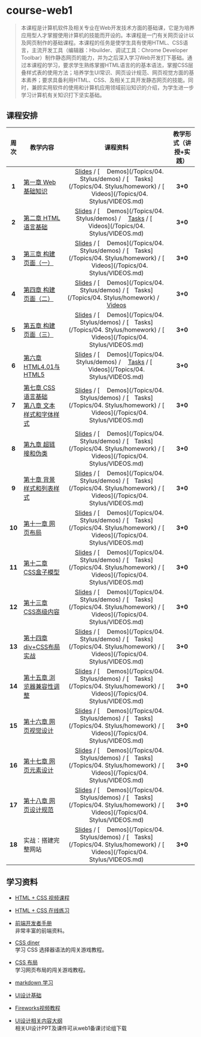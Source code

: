 ﻿# course-web1
> 本课程是计算机软件及相关专业在Web开发技术方面的基础课，它是为培养应用型人才掌握使用计算机的技能而开设的。本课程是一门有关网页设计以及网页制作的基础课程。本课程的任务是使学生具有使用HTML、CSS语言，主流开发工具（编辑器：Hbuilder、调试工具：Chrome Developer Toolbar）制作静态网页的能力，并为之后深入学习Web开发打下基础。通过本课程的学习，要求学生熟练掌握HTML语言的的基本语法，掌握CSS层叠样式表的使用方法；培养学生UI常识、网页设计规范、网页视觉方面的基本素养；要求具备利用HTML、CSS、及相关工具开发静态网页的技能。同时，兼顾实用软件的使用和计算机应用领域前沿知识的介绍，为学生进一步学习计算机有关知识打下坚实基础。

## 课程安排

| 周次  | 教学内容 | 课程资料 |  教学形式（讲授+实践）|
| :--: | ------ | :----------------:  | :--: |
| **1** | [第一章 Web基础知识](teachingProgram.md#第一章-web基础知识) | [<img src="https://raw.githubusercontent.com/edu2act/course-web1/master/images/presentation.png" height="15" />Slides](*) / [<img src="https://raw.githubusercontent.com/edu2act/course-web1/master/images/code.png" height="15"> Demos](/Topics/04. Stylus/demos) / [<img src="https://raw.githubusercontent.com/edu2act/course-web1/master/images/homework.png" height="15">Tasks](/Topics/04. Stylus/homework) / [<img src="https://raw.githubusercontent.com/edu2act/course-web1/master/images/video.png" height="13"> Videos](/Topics/04. Stylus/VIDEOS.md) | **3+0**|
| **2** | [第二章 HTML语言基础](teachingProgram.md#第二章-html语言基础) | [<img src="https://raw.githubusercontent.com/edu2act/course-web1/master/images/presentation.png" height="15" />Slides](*) / [<img src="https://raw.githubusercontent.com/edu2act/course-web1/master/images/code.png" height="15"> Demos](/Topics/04. Stylus/demos) / [<img src="https://raw.githubusercontent.com/edu2act/course-web1/master/images/homework.png" height="15">Tasks](/Ch02%20HTML%20basic/lab2) / [<img src="https://raw.githubusercontent.com/edu2act/course-web1/master/images/video.png" height="13"> Videos](/Topics/04. Stylus/VIDEOS.md) | **3+0**|
| **3** | [第三章 构建页面（一）](teachingProgram.md#第三章-构建页面一) | [<img src="https://raw.githubusercontent.com/edu2act/course-web1/master/images/presentation.png" height="15" />Slides](*) / [<img src="https://raw.githubusercontent.com/edu2act/course-web1/master/images/code.png" height="15"> Demos](/Topics/04. Stylus/demos) / [<img src="https://raw.githubusercontent.com/edu2act/course-web1/master/images/homework.png" height="15">Tasks](/Topics/04. Stylus/homework) / [<img src="https://raw.githubusercontent.com/edu2act/course-web1/master/images/video.png" height="13"> Videos](/Topics/04. Stylus/VIDEOS.md) | **3+0**|
| **4** | [第四章 构建页面（二）](teachingProgram.md#第四章-构建页面二) | [<img src="https://raw.githubusercontent.com/edu2act/course-web1/master/images/presentation.png" height="15" />Slides](*) / [<img src="https://raw.githubusercontent.com/edu2act/course-web1/master/images/code.png" height="15"> Demos](/Topics/04. Stylus/demos) / [<img src="https://raw.githubusercontent.com/edu2act/course-web1/master/images/homework.png" height="15">Tasks](/Topics/04. Stylus/homework) / [<img src="https://raw.githubusercontent.com/edu2act/course-web1/master/images/video.png" height="13"> Videos](/Ch04%20Build%20a%20page-2/VIDEOS.md) | **3+0**|
| **5** | [第五章 构建页面（三）](teachingProgram.md#第五章-构建页面三) | [<img src="https://raw.githubusercontent.com/edu2act/course-web1/master/images/presentation.png" height="15" />Slides](*) / [<img src="https://raw.githubusercontent.com/edu2act/course-web1/master/images/code.png" height="15"> Demos](/Topics/04. Stylus/demos) / [<img src="https://raw.githubusercontent.com/edu2act/course-web1/master/images/homework.png" height="15">Tasks](/Topics/04. Stylus/homework) / [<img src="https://raw.githubusercontent.com/edu2act/course-web1/master/images/video.png" height="13"> Videos](/Topics/04. Stylus/VIDEOS.md) | **3+0**|
| **6** | [第六章 HTML4.01与HTML5](teachingProgram.md#第六章-html401与html5) | [<img src="https://raw.githubusercontent.com/edu2act/course-web1/master/images/presentation.png" height="15" />Slides](*) / [<img src="https://raw.githubusercontent.com/edu2act/course-web1/master/images/code.png" height="15"> Demos](/Topics/04. Stylus/demos) / [<img src="https://raw.githubusercontent.com/edu2act/course-web1/master/images/homework.png" height="15">Tasks](/Ch06%20HTML4.01%26HTML5/lab6) / [<img src="https://raw.githubusercontent.com/edu2act/course-web1/master/images/video.png" height="13"> Videos](/Topics/04. Stylus/VIDEOS.md) | **3+0**|
| **7** | [第七章 CSS语言基础](teachingProgram.md#第七章-css语言基础)<br/>[第八章  文本样式和字体样式](teachingProgram.md#第八章--文本样式和字体样式) | [<img src="https://raw.githubusercontent.com/edu2act/course-web1/master/images/presentation.png" height="15" />Slides](*) / [<img src="https://raw.githubusercontent.com/edu2act/course-web1/master/images/code.png" height="15"> Demos](/Topics/04. Stylus/demos) / [<img src="https://raw.githubusercontent.com/edu2act/course-web1/master/images/homework.png" height="15">Tasks](/Topics/04. Stylus/homework) / [<img src="https://raw.githubusercontent.com/edu2act/course-web1/master/images/video.png" height="13"> Videos](/Topics/04. Stylus/VIDEOS.md) | **3+0**|
| **8** | [第九章 超链接和伪类](teachingProgram.md#第九章-超链接和伪类) | [<img src="https://raw.githubusercontent.com/edu2act/course-web1/master/images/presentation.png" height="15" />Slides](*) / [<img src="https://raw.githubusercontent.com/edu2act/course-web1/master/images/code.png" height="15"> Demos](/Topics/04. Stylus/demos) / [<img src="https://raw.githubusercontent.com/edu2act/course-web1/master/images/homework.png" height="15">Tasks](/Topics/04. Stylus/homework) / [<img src="https://raw.githubusercontent.com/edu2act/course-web1/master/images/video.png" height="13"> Videos](/Topics/04. Stylus/VIDEOS.md) | **3+0**|
| **9** | [第十章 背景样式和列表样式](teachingProgram.md#第十章-背景样式和列表样式) | [<img src="https://raw.githubusercontent.com/edu2act/course-web1/master/images/presentation.png" height="15" />Slides](*) / [<img src="https://raw.githubusercontent.com/edu2act/course-web1/master/images/code.png" height="15"> Demos](/Topics/04. Stylus/demos) / [<img src="https://raw.githubusercontent.com/edu2act/course-web1/master/images/homework.png" height="15">Tasks](/Topics/04. Stylus/homework) / [<img src="https://raw.githubusercontent.com/edu2act/course-web1/master/images/video.png" height="13"> Videos](/Topics/04. Stylus/VIDEOS.md) | **3+0**|
| **10** | [第十一章  网页布局](teachingProgram.md#第十一章--网页布局) | [<img src="https://raw.githubusercontent.com/edu2act/course-web1/master/images/presentation.png" height="15" />Slides](*) / [<img src="https://raw.githubusercontent.com/edu2act/course-web1/master/images/code.png" height="15"> Demos](/Topics/04. Stylus/demos) / [<img src="https://raw.githubusercontent.com/edu2act/course-web1/master/images/homework.png" height="15">Tasks](/Topics/04. Stylus/homework) / [<img src="https://raw.githubusercontent.com/edu2act/course-web1/master/images/video.png" height="13"> Videos](/Topics/04. Stylus/VIDEOS.md) | **3+0**|
| **11** | [第十二章  CSS盒子模型](teachingProgram.md#第十二章--css盒子模型) | [<img src="https://raw.githubusercontent.com/edu2act/course-web1/master/images/presentation.png" height="15" />Slides](*) / [<img src="https://raw.githubusercontent.com/edu2act/course-web1/master/images/code.png" height="15"> Demos](/Topics/04. Stylus/demos) / [<img src="https://raw.githubusercontent.com/edu2act/course-web1/master/images/homework.png" height="15">Tasks](/Topics/04. Stylus/homework) / [<img src="https://raw.githubusercontent.com/edu2act/course-web1/master/images/video.png" height="13"> Videos](/Topics/04. Stylus/VIDEOS.md) | **3+0**|
| **12** | [第十三章 CSS高级内容](teachingProgram.md#第十三章-css高级内容) | [<img src="https://raw.githubusercontent.com/edu2act/course-web1/master/images/presentation.png" height="15" />Slides](*) / [<img src="https://raw.githubusercontent.com/edu2act/course-web1/master/images/code.png" height="15"> Demos](/Topics/04. Stylus/demos) / [<img src="https://raw.githubusercontent.com/edu2act/course-web1/master/images/homework.png" height="15">Tasks](/Topics/04. Stylus/homework) / [<img src="https://raw.githubusercontent.com/edu2act/course-web1/master/images/video.png" height="13"> Videos](/Topics/04. Stylus/VIDEOS.md) | **3+0**|
| **13** | [第十四章  div+CSS布局实战](teachingProgram.md#第十四章--divcss布局实战) | [<img src="https://raw.githubusercontent.com/edu2act/course-web1/master/images/presentation.png" height="15" />Slides](*) / [<img src="https://raw.githubusercontent.com/edu2act/course-web1/master/images/code.png" height="15"> Demos](/Topics/04. Stylus/demos) / [<img src="https://raw.githubusercontent.com/edu2act/course-web1/master/images/homework.png" height="15">Tasks](/Topics/04. Stylus/homework) / [<img src="https://raw.githubusercontent.com/edu2act/course-web1/master/images/video.png" height="13"> Videos](/Topics/04. Stylus/VIDEOS.md) | **3+0**|
| **14** | [第十五章 浏览器兼容性调整](teachingProgram.md#第十五章-浏览器兼容性调整) | [<img src="https://raw.githubusercontent.com/edu2act/course-web1/master/images/presentation.png" height="15" />Slides](*) / [<img src="https://raw.githubusercontent.com/edu2act/course-web1/master/images/code.png" height="15"> Demos](/Topics/04. Stylus/demos) / [<img src="https://raw.githubusercontent.com/edu2act/course-web1/master/images/homework.png" height="15">Tasks](/Topics/04. Stylus/homework) / [<img src="https://raw.githubusercontent.com/edu2act/course-web1/master/images/video.png" height="13"> Videos](/Topics/04. Stylus/VIDEOS.md) | **3+0**|
| **15** | [第十六章  网页视觉设计](teachingProgram.md#第十六章--网页视觉设计) | [<img src="https://raw.githubusercontent.com/edu2act/course-web1/master/images/presentation.png" height="15" />Slides](*) / [<img src="https://raw.githubusercontent.com/edu2act/course-web1/master/images/code.png" height="15"> Demos](/Topics/04. Stylus/demos) / [<img src="https://raw.githubusercontent.com/edu2act/course-web1/master/images/homework.png" height="15">Tasks](/Topics/04. Stylus/homework) / [<img src="https://raw.githubusercontent.com/edu2act/course-web1/master/images/video.png" height="13"> Videos](/Topics/04. Stylus/VIDEOS.md) | **3+0**|
| **16** | [第十七章 网页元素设计](teachingProgram.md#第十七章-网页元素设计)  | [<img src="https://raw.githubusercontent.com/edu2act/course-web1/master/images/presentation.png" height="15" />Slides](*) / [<img src="https://raw.githubusercontent.com/edu2act/course-web1/master/images/code.png" height="15"> Demos](/Topics/04. Stylus/demos) / [<img src="https://raw.githubusercontent.com/edu2act/course-web1/master/images/homework.png" height="15">Tasks](/Topics/04. Stylus/homework) / [<img src="https://raw.githubusercontent.com/edu2act/course-web1/master/images/video.png" height="13"> Videos](/Topics/04. Stylus/VIDEOS.md) | **3+0**|
| **17** | [第十八章 网页设计规范](teachingProgram.md#第十八章-网页设计规范) | [<img src="https://raw.githubusercontent.com/edu2act/course-web1/master/images/presentation.png" height="15" />Slides](*) / [<img src="https://raw.githubusercontent.com/edu2act/course-web1/master/images/code.png" height="15"> Demos](/Topics/04. Stylus/demos) / [<img src="https://raw.githubusercontent.com/edu2act/course-web1/master/images/homework.png" height="15">Tasks](/Topics/04. Stylus/homework) / [<img src="https://raw.githubusercontent.com/edu2act/course-web1/master/images/video.png" height="13"> Videos](/Topics/04. Stylus/VIDEOS.md) | **3+0**|
| **18** | 实战：搭建完整网站  | [<img src="https://raw.githubusercontent.com/edu2act/course-web1/master/images/presentation.png" height="15" />Slides](*) / [<img src="https://raw.githubusercontent.com/edu2act/course-web1/master/images/code.png" height="15"> Demos](/Topics/04. Stylus/demos) / [<img src="https://raw.githubusercontent.com/edu2act/course-web1/master/images/homework.png" height="15">Tasks](/Topics/04. Stylus/homework) / [<img src="https://raw.githubusercontent.com/edu2act/course-web1/master/images/video.png" height="13"> Videos](/Topics/04. Stylus/VIDEOS.md) | **3+0**|







## 学习资料

- [HTML + CSS 视频课程<img src="https://raw.githubusercontent.com/TelerikAcademy/Common/master/icons/video.png" height="13">](http://edu.51cto.com/course/course_id-3116.html)

- [HTML + CSS 在线练习](http://www.imooc.com/learn/9)  
  
- [前端开发者手册](http://wiki.jikexueyuan.com/project/fedHandlebook/)  
  非常丰富的前端资料。

- [CSS diner](http://flukeout.github.io/)  
  学习 CSS 选择器语法的闯关游戏教程。

- [CSS 布局](http://zh.learnlayout.com/)  
  学习网页布局的闯关游戏教程。

- [markdown 学习](http://edu.51cto.com/course/course_id-7772.html)
- [UI设计基础](http://www.edu2act.cn/course/UI-she-ji/1_1/?fromsystem=frontendWeb)
- [Fireworks视频教程](http://edu.51cto.com/course/course_id-714.html)
- [UI设计相关内容大纲](http://www.processon.com/view/5837d626e4b0b0c8d7a8d8fb)  
	相关UI设计PPT及课件可从web1备课讨论组下载



